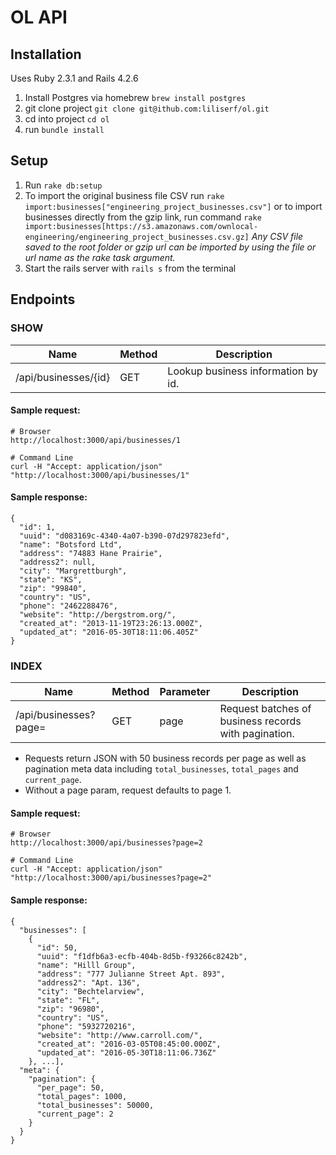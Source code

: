# OL API

## Installation 
Uses Ruby 2.3.1 and Rails 4.2.6
 1. Install Postgres via homebrew `brew install postgres`
 2. git clone project `git clone git@ithub.com:liliserf/ol.git`
 3. cd into project `cd ol`
 4. run `bundle install`

## Setup
 1. Run `rake db:setup`
 2. To import the original business file CSV run `rake import:businesses["engineering_project_businesses.csv"]` or to import businesses directly from the gzip link, run command `rake import:businesses[https://s3.amazonaws.com/ownlocal-engineering/engineering_project_businesses.csv.gz]`
 *Any CSV file saved to the root folder or gzip url can be imported by using the file or url name as the rake task argument.* 
 3. Start the rails server with `rails s` from the terminal

## Endpoints

### SHOW
Name | Method | Description
--- | --- | ---
/api/businesses/{id} | GET | Lookup business information by id.

#### Sample request:
```shell
# Browser
http://localhost:3000/api/businesses/1

# Command Line
curl -H "Accept: application/json" "http://localhost:3000/api/businesses/1"
```

#### Sample response:
```
{
  "id": 1,
  "uuid": "d083169c-4340-4a07-b390-07d297823efd",
  "name": "Botsford Ltd",
  "address": "74883 Hane Prairie",
  "address2": null,
  "city": "Margrettburgh",
  "state": "KS",
  "zip": "99840",
  "country": "US",
  "phone": "2462288476",
  "website": "http://bergstrom.org/",
  "created_at": "2013-11-19T23:26:13.000Z",
  "updated_at": "2016-05-30T18:11:06.405Z"
}
```

### INDEX

Name | Method | Parameter | Description
--- | --- | --- | ---
/api/businesses?page=  | GET | page | Request batches of business records with pagination.

- Requests return JSON with 50 business records per page as well as pagination meta data including `total_businesses`, `total_pages` and `current_page`.
- Without a page param, request defaults to page 1.

#### Sample request:
```shell
# Browser
http://localhost:3000/api/businesses?page=2

# Command Line
curl -H "Accept: application/json" "http://localhost:3000/api/businesses?page=2"
```

#### Sample response:
```
{
  "businesses": [
    {
      "id": 50,
      "uuid": "f1dfb6a3-ecfb-404b-8d5b-f93266c8242b",
      "name": "Hilll Group",
      "address": "777 Julianne Street Apt. 893",
      "address2": "Apt. 136",
      "city": "Bechtelarview",
      "state": "FL",
      "zip": "96980",
      "country": "US",
      "phone": "5932720216",
      "website": "http://www.carroll.com/",
      "created_at": "2016-03-05T08:45:00.000Z",
      "updated_at": "2016-05-30T18:11:06.736Z"
    }, ...],
  "meta": {
    "pagination": {
      "per_page": 50,
      "total_pages": 1000,
      "total_businesses": 50000,
      "current_page": 2
    }
  }
}
```

